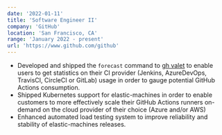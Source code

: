 ```yaml
---
date: '2022-01-11'
title: 'Software Engineer II'
company: 'GitHub'
location: 'San Francisco, CA'
range: 'January 2022 - present'
url: 'https://www.github.com/github'
---
```


- Developed and shipped the `forecast` command to [gh valet](https://www.github.com/github/gh-valet) to enable users to get statistics on their CI provider (Jenkins, AzureDevOps, TravisCI, CircleCI or GitLab) usage in order to gauge potential GitHub Actions consumption.
- Shipped Kubernetes support for elastic-machines in order to enable customers to more effectively scale their GitHub Actions runners on-demand on the cloud provider of their choice (Azure and/or AWS)
- Enhanced automated load testing system to improve reliability and stability of elastic-machines releases.
